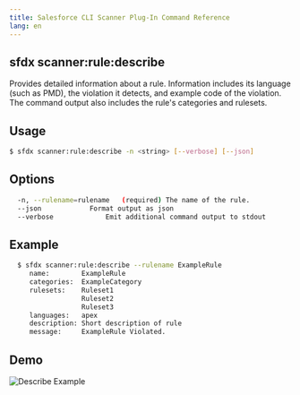 ```yaml
---
title: Salesforce CLI Scanner Plug-In Command Reference
lang: en
---
```


## sfdx scanner:rule:describe
Provides detailed information about a rule. Information includes its language (such as PMD), the violation it detects, and example code of the violation. The command output also includes the rule's categories and rulesets.

## Usage

```bash
$ sfdx scanner:rule:describe -n <string> [--verbose] [--json]
```
  
## Options

```bash
  -n, --rulename=rulename	(required) The name of the rule.
  --json			Format output as json
  --verbose 			Emit additional command output to stdout

```
  
## Example

```bash
  $ sfdx scanner:rule:describe --rulename ExampleRule
     name:        ExampleRule
     categories:  ExampleCategory
     rulesets:    Ruleset1
                  Ruleset2
                  Ruleset3
     languages:   apex
     description: Short description of rule
     message:     ExampleRule Violated.
```  

## Demo
![Describe Example](./assets/images/describe.gif) 
